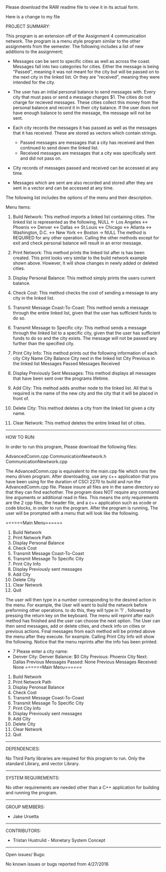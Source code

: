 Please download the RAW readme file to view it in its actual form.

 Here is a change to my file

PROJECT SUMMARY:

This program is an extension off of the Assignment 4 communication network. The program is a menu style program similar to the other assignments from the semester.
The following includes a list of new additions to the assignment;

* Messages can be sent to specific cities as well as across the coast. Messages fall into two categories for cities. Either the message is being "Passed", meaning it was not meant for the city but will be passed on to the next city in the linked list. Or they are "received", meaning they were intended for the city.

* The user has an initial personal balance to send messages with. Every city that must pass or send a message charges $1. The cities do not charge for recieved messages. These cities collect this money from the personal balance and record it in their city balance. If the user does not have enough balance to send the message, the message will not be sent.

* Each city records the messages it has passed as well as the messages that it has received. These are stored as vectors which contain strings.
	- Passed messages are messages that a city has received and then continued to send down the linked list.
	- Received messages are messages that a city was specifically sent and did not pass on.

* City records of messages passed and received can be accessed at any time.

* Messages which are sent are also recorded and stored after they are sent in a vector and can be accessed at any time.


The following list includes the options of the menu and their description.

Menu Items:

1.	Build Network: This method imports a linked list containing cities. The linked list is represented as the following,
		NULL <- Los Angeles <-> Phoenix <-> Denver <-> Dallas <-> St.Louis <-> Chicago <-> Atlanta <-> Washington, D.C. <-> New York <-> Boston -> NULL
	The method is REQUIRED for any other operation. Calling the other methods except for exit and check personal balance will result in an error message.

2.	Print Network: This method prints the linked list after is has been created. This print looks very similar to the build network example shown above. However, It will show changes in newly added or deleted cities.

3.	Display Personal Balance: This method simply prints the users current balance.

4.	Check Cost: This method checks the cost of sending a message to any city in the linked list.

5.	Transmit Message Coast-To-Coast: This method sends a message through the entire linked list, given that the user has sufficient funds to do so.

6.	Transmit Message to Specific city: This method sends a message through the linked list to a specific city, given that the user has sufficient funds to do so and the city exists. The message will not be passed any further than the specified city.

7.	Print City Info: This method prints out the following information of each city
	City Name
	City Balance
	City next in the linked list
	City Previous in the linked list
	Messages Passed
	Messages Received

8.	Display Previously Sent Messages: This method displays all messages that have been sent over the programs lifetime.

9.	Add City: This method adds another node to the linked list. All that is required is the name of the new city and the city that it will be placed in front of.

10.	Delete City: This method deletes a city from the linked list given a city name.

11.	Clear Network: This method deletes the entire linked list of cities.

-------------------------------------------------------------------------------------------------------------------------------------
HOW TO RUN:

In order to run this program, Please download the following files:

AdvancedComm.cpp
CommunicationNewtwork.h
CommunicationNewtwork.cpp

The AdvancedComm.cpp is equivalent to the main.cpp file which runs the menu driven program. After downloading, use any c++ application that you have been using for the duration of CSCI 2270 to build and run the AdvancedComm.cpp file. Please insure all files are in the same directory so that they can find eachother. The program does NOT require any command line arguments or additional read in files. This means the only requirements are the 2 cpp files, the header file, and a c++ application such as xcode or code blocks, in order to run the program. After the program is running, The user will be prompted with a menu that will look like the following.

======Main Menu======
1.  Build Network
2.  Print Network Path
3.  Display Personal Balance
4.  Check Cost
5.  Transmit Message Coast-To-Coast
6.  Transmit Message To Specific City
7.  Print City Info
8.  Display Previously sent messages
9.  Add City
10. Delete City
11. Clear Network
12. Quit

The user will then type in a number corresponding to the desired action in the menu. For example, the User will want to build the network before preforming other operations. to do this, they will type in '1' , followed by pressing the return key on the keyboard. The menu will reprint after each method has finished and the user can choose the next option. The User can then send messages, add or delete cities, and check info on cities or previous actions. Final messages from each method will be printed above the menu after they execute. for example. Calling Print City Info will show the following. Notice that the menu reprints after the info has been printed.

- 7
Please enter a city name: 
- Denver
City: Denver
Balance: $0
City Previous: Phoenix
City Next:  Dallas
Previous Messages Passed: None
Previous Messages Received: None
======Main Menu======
1.  Build Network
2.  Print Network Path
3.  Display Peronsal Balance
4.  Check Cost
5.  Transmit Message Coast-To-Coast
6.  Transmit Message To Specific City
7.  Print City Info
8.  Display Previously sent messages
9.  Add City
10. Delete City
11. Clear Network
12. Quit

-------------------------------------------------------------------------------------------------------------------------------------
DEPENDENCIES:

No Third Party libraries are required for this program to run. Only the standard Library, and vector Library.

-------------------------------------------------------------------------------------------------------------------------------------
SYSTEM REQUIREMENTS:

No other requirements are needed other than a C++ application for building and running the program.

-------------------------------------------------------------------------------------------------------------------------------------
GROUP MEMBERS:
* Jake Ursetta

-------------------------------------------------------------------------------------------------------------------------------------
CONTRIBUTORS:
* Tristan Hustrulid - Monetary System Concept

-------------------------------------------------------------------------------------------------------------------------------------
Open issues/ Bugs:

No known issues or bugs reported from 4/27/2016
